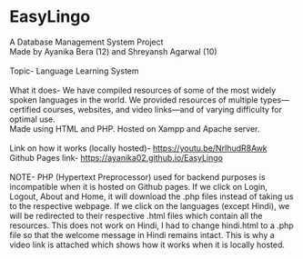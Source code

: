 # EasyLingo
A Database Management System Project \
Made by Ayanika Bera (12) and Shreyansh Agarwal (10) \
\
Topic- Language Learning System \
\
What it does- We have compiled resources of some of the most widely spoken languages in the world. We provided resources of multiple types—certified courses, websites, and video links—and of varying difficulty for optimal use. \
Made using HTML and PHP. Hosted on Xampp and Apache server. \
\
Link on how it works (locally hosted)- https://youtu.be/NrIhudR8Awk \
Github Pages link- https://ayanika02.github.io/EasyLingo \
\
NOTE- PHP (Hypertext Preprocessor) used for backend purposes is incompatible when it is hosted on Github pages. If we click on Login, Logout, About and Home, it will download the .php files instead of taking us to the respective webpage. If we click on the languages (except Hindi), we will be redirected to their respective .html files which contain all the resources. This does not work on Hindi, I had to change hindi.html to a .php file so that the welcome message in Hindi remains intact. This is why a video link is attached which shows how it works when it is locally hosted.
